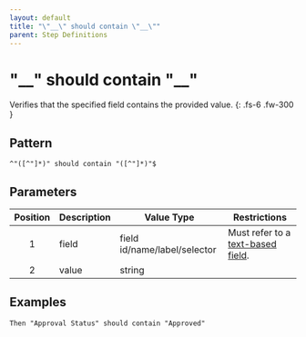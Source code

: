 ```yaml
---
layout: default
title: "\"__\" should contain \"__\""
parent: Step Definitions
---
```


# "\_\_" should contain "\_\_"

Verifies that the specified field contains the provided value.
{: .fs-6 .fw-300 }

## Pattern

```golang
^"([^"]*)" should contain "([^"]*)"$
```

## Parameters

| Position | Description | Value Type                   | Restrictions                                                                             |
| :------: | ----------- | ---------------------------- | ---------------------------------------------------------------------------------------- |
|    1     | field       | field id/name/label/selector | Must refer to a [text-based field]({{site.baseurl}}/field_types.html#text-based-fields). |
|    2     | value       | string                       |                                                                                          |

## Examples

```gherkin
Then "Approval Status" should contain "Approved"
```